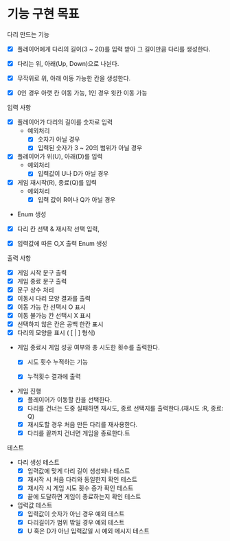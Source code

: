 # 기능 구현 목표

다리 만드는 기능
- [x]  플레이어에게 다리의 길이(3 ~ 20)를 입력 받아 그 길이만큼 다리를 생성한다.
- [x]  다리는 위, 아래(Up, Down)으로 나뉜다.
- [x]  무작위로 위, 아래 이동 가능한 칸을 생성한다.
- [x]  0인 경우 아랫 칸 이동 가능, 1인 경우 윗칸 이동 가능


입력 사항
- [x]  플레이어가 다리의 길이를 숫자로 입력
      - 예외처리
        - [x]  숫자가 아닐 경우
        - [x]  입력된 숫자가 3 ~ 20의 범위가 아닐 경우
- [x]  플레이어가 위(U), 아래(D)를 입력
      - 예외처리
        - [x]  입력값이 U나 D가 아닐 경우
- [x]  게임 재시작(R), 종료(Q)를 입력
      - 예외처리
        - [x]  입력 값이 R이나 Q가 아닐 경우

- Enum 생성
-[x]  다리 칸 선택 & 재시작 선택 입력, 
-[x]  입력값에 따른 O,X 출력 Enum 생성


출력 사항
- [x]  게임 시작 문구 출력
- [x]  게임 종료 문구 출력
- [x]  문구 상수 처리
- [x]  이동시 다리 모양 결과를 출력
- [x]  이동 가능 칸 선택시 O 표시
- [x]  이동 불가능 칸 선택시 X 표시
- [x]  선택하지 않은 칸은 공백 한칸 표시
- [x]  다리의 모양을 표시 ( [ | ] 형식)
- 게임 종료시 게임 성공 여부와 총 시도한 횟수를 출력한다.
  - [x]  시도 횟수 누적하는 기능
  - [x]  누적횟수 결과에 출력


- 게임 진행
  - [x]  플레이어가 이동할 칸을 선택한다.
  - [x]  다리를 건너는 도중 실패하면 재시도, 종료 선택지를 출력한다.(재시도 :R, 종료: Q)
  - [x]  재시도할 경우 처음 만든 다리를 재사용한다.
  - [x]  다리를 끝까지 건너면 게임을 종료한다.트

테스트
- 다리 생성 테스트
   - [x]  입력값에 맞게 다리 길이 생성되나 테스트
   - [x]  재시작 시 처음 다리와 동일한지 확인 테스트
   - [x]  재시작 시 게임 시도 횟수 증가 확인 테스트
   - [x]  끝에 도달하면 게임이 종료하는지 확인 테스트
- 입력값 테스트
  - [x]  입력값이 숫자가 아닌 경우 예외 테스트
  - [x]  다리길이가 범위 밖일 경우 예외 테스트
  - [x]  U 혹은 D가 아닌 입력값일 시 예외 메시지 테스트